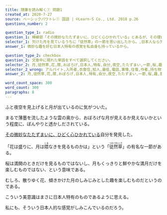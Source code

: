 ```yaml
---
title: 随筆を読み解く① 問題1
created_at: 2020-7-27
source: ベーシックパワトレ① 国語 | ©Learn-S Co., Ltd. 2018 p.26
questions_number: 2

question_type_1: radio
question_1: 棒線部「その微妙なたたずまいに、ひどく心ひかれている」とあるが、その理由として最も適当なものを以下から一つ選んでください。
selector_1: 欠けた月を見ているうちに「徒然草」の一節を思い出したから。,日本人なら欠けた月でも楽しまなければならないと思ったから。,微妙な趣を好む日本人特有の感覚を私自身も持っているから。,古来、日本では微妙な美しさこそ最上のものとされてきたから。
answer_1: 微妙な趣を好む日本人特有の感覚を私自身も持っているから。

question_type_2: checkbox
question_2: 文章中に現れた単語をすべて選択してください。
selector_2: 月,徒然草,花,隈,おぼろげ,日本人,特有,自分,夜空,たたずまい,一節,桜,趣,意味,奥,美意識,感覚,雲,満開,薄墨,程度,ぼんやり,満月,発見,有名
selector_2_wrong: アルバイト,入所者,衣食住,知人,最低,電話,事情,往復,作者,持ち物,働き手,着替え,彼方,制限,収録,英語,正しい,世界,鞍替え,運動,ドラマ,ふわふわ,和服,輸出,臓器,日食,かかと,再開,人,シェイクスピヤ,恥,額,部分,人数,卒業,繰り返し,上流,砂糖,秋刀魚,驚き,決議,下,記念,心得,腐敗,恐しい,音,熊本,中学,撲殺,言葉,答弁,やり直し,底,土地
answer_2: 月,徒然草,花,隈,おぼろげ,日本人,特有,自分,夜空,たたずまい,一節,桜,趣,意味,奥,美意識,感覚,雲,満開,薄墨,程度,ぼんやり,満月,発見,有名

word_count_space: 300
word_count: 300
paragraphs: 8
---
```


ふと夜空を見上げると月が出ているのに気がついた。

まるで薄墨を流したような雲の奥から、おぼろげな月が見えるか見えないかという程度に、ぼんやりと透かしだされている。

<u>その微妙なたたずまいに、ひどく心ひかれている</u>自分を発見した。

「花は盛りに、月は<ruby>隈<rt>くま</rt></ruby>なきを見るものかは」という「<ruby>徒然草<rt>つれづれぐさ</rt></ruby>」の有名な一節がある。

桜は満開のときだけを見るものではないし、月もくっきりと鮮やかな満月だけを楽しむものではない、という意味である。

むしろ、散りゆく花、傾きかけた月のしみじみとした趣を楽しむものだというのである。

こういう美意識はまさに日本人特有のものであるように思える。

私にも、そういう日本人的な感覚がしみこんでいるのだろう。